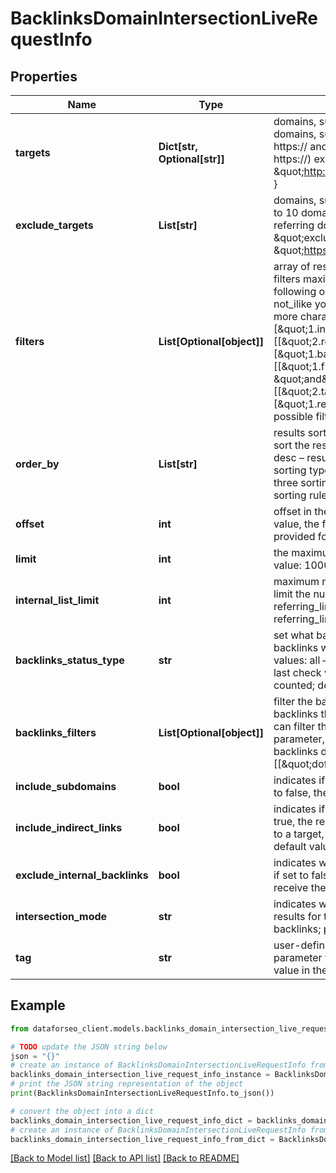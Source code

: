 # BacklinksDomainIntersectionLiveRequestInfo


## Properties

Name | Type | Description | Notes
------------ | ------------- | ------------- | -------------
**targets** | **Dict[str, Optional[str]]** | domains, subdomains or webpages to get links for required field you can set up to 20 domains, subdomains or webpages a domain or a subdomain should be specified without https:// and www. a page should be specified with absolute URL (including http:// or https://) example: \&quot;targets\&quot;: { \&quot;1\&quot;: \&quot;http://planet.postgresql.org/\&quot;, \&quot;2\&quot;: \&quot;http://gborg.postgresql.org/\&quot; } | [optional] 
**exclude_targets** | **List[str]** | domains, subdomains or webpages you want to exclude optional field you can specify up to 10 domains, subdomains or webpages if you use this array, results will contain the referring domains that link to targets but don’t link to exclude_targets example: \&quot;exclude_targets\&quot;: [ \&quot;bbc.com\&quot;, \&quot;https://www.apple.com/iphone/*\&quot;, \&quot;https://dataforseo.com/apis/*\&quot;] | [optional] 
**filters** | **List[Optional[object]]** | array of results filtering parameters optional field you can add several filters at once (8 filters maximum) you should set a logical operator and, or between the conditions the following operators are supported: regex, not_regex, &#x3D;, &lt;&gt;, in, not_in, like, not_like, ilike, not_ilike you can use the % operator with like and not_like to match any string of zero or more characters example: [\&quot;1.internal_links_count\&quot;,\&quot;&gt;\&quot;,\&quot;1\&quot;] [[\&quot;2.referring_pages\&quot;,\&quot;&gt;\&quot;,\&quot;2\&quot;], \&quot;and\&quot;, [\&quot;1.backlinks\&quot;,\&quot;&gt;\&quot;,\&quot;10\&quot;]] [[\&quot;1.first_seen\&quot;,\&quot;&gt;\&quot;,\&quot;2017-10-23 11:31:45 +00:00\&quot;], \&quot;and\&quot;, [[\&quot;2.target\&quot;,\&quot;like\&quot;,\&quot;%dataforseo.com%\&quot;],\&quot;or\&quot;,[\&quot;1.referring_domains\&quot;,\&quot;&gt;\&quot;,\&quot;10\&quot;]]] The full list of possible filters is available here. | [optional] 
**order_by** | **List[str]** | results sorting rules optional field you can use the same values as in the filters array to sort the results possible sorting types: asc – results will be sorted in the ascending order desc – results will be sorted in the descending order you should use a comma to set up a sorting type example: [\&quot;backlinks,desc\&quot;] note that you can set no more than three sorting rules in a single request you should use a comma to separate several sorting rules example: [\&quot;backlinks,desc\&quot;,\&quot;rank,asc\&quot;] | [optional] 
**offset** | **int** | offset in the array of returned results optional field default value: 0 if you specify the 10 value, the first ten backlinks in the results array will be omitted and the data will be provided for the successive backlinks | [optional] 
**limit** | **int** | the maximum number of returned results optional field default value: 100 maximum value: 1000 | [optional] 
**internal_list_limit** | **int** | maximum number of elements within internal arrays optional field you can use this field to limit the number of elements within the following arrays: referring_links_tld referring_links_types referring_links_attributes referring_links_platform_types referring_links_semantic_locations default value: 10 maximum value: 1000 | [optional] 
**backlinks_status_type** | **str** | set what backlinks to return and count optional field you can use this field to choose what backlinks will be returned and used for aggregated metrics for your targets; possible values: all – all backlinks will be returned and counted; live – backlinks found during the last check will be returned and counted; lost – lost backlinks will be returned and counted; default value: live | [optional] 
**backlinks_filters** | **List[Optional[object]]** | filter the backlinks of your target optional field you can use this field to filter the initial backlinks that will be included in the dataset for aggregated metrics for your target you can filter the backlinks by all fields available in the response of this endpoint using this parameter, you can include only dofollow backlinks in the response and create a flexible backlinks dataset to calculate the metrics for example: \&quot;backlinks_filters\&quot;: [[\&quot;dofollow\&quot;, \&quot;&#x3D;\&quot;, true]] | [optional] 
**include_subdomains** | **bool** | indicates if the subdomains of the target will be included in the search optional field if set to false, the subdomains will be ignored default value: true | [optional] 
**include_indirect_links** | **bool** | indicates if indirect links to the targets will be included in the results optional field if set to true, the results will include data on indirect links pointing to a page that either redirects to a target, or points to a canonical page if set to false, indirect links will be ignored default value: true | [optional] 
**exclude_internal_backlinks** | **bool** | indicates whether the backlinks from subdomains of the target are excluded optional field if set to false, the backlinks from subdomains of the target will be omitted and you won’t receive the same domain in the response; default value: true | [optional] 
**intersection_mode** | **str** | indicates whether to intersect backlinks optional field use this field to intersect or merge results for the specified domains possible values: all, partial all – results are based on all backlinks; partial – results are based on the intersecting backlinks only; default value: all | [optional] 
**tag** | **str** | user-defined task identifier optional field the character limit is 255 you can use this parameter to identify the task and match it with the result you will find the specified tag value in the data object of the response | [optional] 

## Example

```python
from dataforseo_client.models.backlinks_domain_intersection_live_request_info import BacklinksDomainIntersectionLiveRequestInfo

# TODO update the JSON string below
json = "{}"
# create an instance of BacklinksDomainIntersectionLiveRequestInfo from a JSON string
backlinks_domain_intersection_live_request_info_instance = BacklinksDomainIntersectionLiveRequestInfo.from_json(json)
# print the JSON string representation of the object
print(BacklinksDomainIntersectionLiveRequestInfo.to_json())

# convert the object into a dict
backlinks_domain_intersection_live_request_info_dict = backlinks_domain_intersection_live_request_info_instance.to_dict()
# create an instance of BacklinksDomainIntersectionLiveRequestInfo from a dict
backlinks_domain_intersection_live_request_info_from_dict = BacklinksDomainIntersectionLiveRequestInfo.from_dict(backlinks_domain_intersection_live_request_info_dict)
```
[[Back to Model list]](../README.md#documentation-for-models) [[Back to API list]](../README.md#documentation-for-api-endpoints) [[Back to README]](../README.md)


